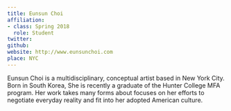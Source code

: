 ```yaml
---
title: Eunsun Choi
affiliation:
- class: Spring 2018
  role: Student
twitter:
github:
website: http://www.eunsunchoi.com
place: NYC
---
```

Eunsun Choi is a multidisciplinary, conceptual artist based in New York City. Born in South Korea, She is recently a graduate of the Hunter College MFA program. Her work takes many forms about focuses on her efforts to negotiate everyday reality and fit into her adopted American culture.
